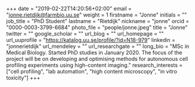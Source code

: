 +++ 
date = "2019-02-22T14:20:56+02:00" 
email = "jonne.rietdijk@farmbio.uu.se" 
weight = 1
firstname = "Jonne" 
initials = "" 
job_title = "PhD Student" 
lastname = "Rietdijk" 
nickname = "jonne" 
orcid = "0000-0003-3799-6684" 
photo_file = "people/jonne.jpeg"
title = "Jonne" 
twitter = "" 
google_scholar = "" 
url_blog = "" 
url_homepage = "" 
url_uuprofile = "https://katalog.uu.se/profile/?id=N18-979" 
linkedin = "jonnerietdijk" 
url_mendeley = "" 
url_researchgate = "" 
long_bio = "MSc in Medical Biology. Started PhD studies in January 2020. The focus of the project will be on developing and optimising methods for autonomous cell profiling experiments using high-content imaging."
research_interests = ["cell profiling", "lab automation", "high content microscopy", "in vitro toxicity"] 
+++